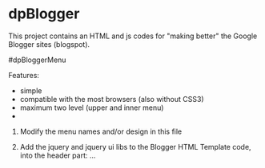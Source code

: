 dpBlogger
=========

This project contains an HTML and js codes for "making better" the Google Blogger sites (blogspot).


#dpBloggerMenu

Features:
 - simple
 - compatible with the most browsers (also without CSS3)
 - maximum two level (upper and inner menu)
 - 

 1. Modify the menu names and/or design in this file
 2. Add the jquery and jquery ui libs to the Blogger HTML Template code, into the header part:
	...
	<head>
		<script src='//ajax.googleapis.com/ajax/libs/jquery/1.7.2/jquery.min.js'/>
		<script src='//ajax.googleapis.com/ajax/libs/jqueryui/1.8.23/jquery-ui.min.js'/>
	...

	If you don't want edit the template, you can add it to the beginning of this code. (not fully tested)

 3. Add an HTML or Javascript gadget to the side bar.
 4. Copy this file into it.


------------
Simple animated, vertical menu for the Google Blogger (blogspot).

	Copyright (C) 2012 Peter Dajka (dippede@gmail.com)

	This program is free software: you can redistribute it and/or modify
	it under the terms of the GNU Lesser General Public License as published by
	the Free Software Foundation, either version 3 of the License, or
	(at your option) any later version.

	This program is distributed in the hope that it will be useful,
	but WITHOUT ANY WARRANTY; without even the implied warranty of
	MERCHANTABILITY or FITNESS FOR A PARTICULAR PURPOSE.  See the
	GNU General Public License for more details.

	You should have received a copy of the GNU Lesser General Public License
	along with this program.  If not, see <http://www.gnu.org/licenses/>.

	Visit http://dippe.github.com or http://www.wsys.hu for more information.

